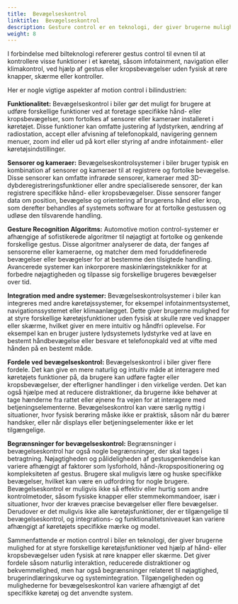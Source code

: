 ```yaml
---
title:  Bevægelseskontrol
linktitle:  Bevægelseskontrol
description: Gesture control er en teknologi, der giver brugerne mulighed for at interagere med enheder eller systemer ved hjælp af fysiske bevægelser, normalt registreret af sensorer eller kameraer.
weight: 8
---
```

<!-- markdownlint-disable MD033 -->
 I forbindelse med bilteknologi refererer gestus control til evnen til at kontrollere visse funktioner i et køretøj, såsom infotainment, navigation eller klimakontrol, ved hjælp af gestus eller kropsbevægelser uden fysisk at røre knapper, skærme eller kontroller.

Her er nogle vigtige aspekter af motion control i bilindustrien:

**Funktionalitet:** Bevægelseskontrol i biler gør det muligt for brugere at udføre forskellige funktioner ved at foretage specifikke hånd- eller kropsbevægelser, som fortolkes af sensorer eller kameraer installeret i køretøjet. Disse funktioner kan omfatte justering af lydstyrken, ændring af radiostation, accept eller afvisning af telefonopkald, navigering gennem menuer, zoom ind eller ud på kort eller styring af andre infotainment- eller køretøjsindstillinger.

**Sensorer og kameraer:** Bevægelseskontrolsystemer i biler bruger typisk en kombination af sensorer og kameraer til at registrere og fortolke bevægelse. Disse sensorer kan omfatte infrarøde sensorer, kameraer med 3D-dybderegistreringsfunktioner eller andre specialiserede sensorer, der kan registrere specifikke hånd- eller kropsbevægelser. Disse sensorer fanger data om position, bevægelse og orientering af brugerens hånd eller krop, som derefter behandles af systemets software for at fortolke gestussen og udløse den tilsvarende handling.

**Gesture Recognition Algoritms:** Automotive motion control-systemer er afhængige af sofistikerede algoritmer til nøjagtigt at fortolke og genkende forskellige gestus. Disse algoritmer analyserer de data, der fanges af sensorerne eller kameraerne, og matcher dem med foruddefinerede bevægelser eller bevægelser for at bestemme den tilsigtede handling. Avancerede systemer kan inkorporere maskinlæringsteknikker for at forbedre nøjagtigheden og tilpasse sig forskellige brugeres bevægelser over tid.

**Integration med andre systemer:** Bevægelseskontrolsystemer i biler kan integreres med andre køretøjssystemer, for eksempel infotainmentsystemet, navigationssystemet eller klimaanlægget. Dette giver brugerne mulighed for at styre forskellige køretøjsfunktioner uden fysisk at skulle røre ved knapper eller skærme, hvilket giver en mere intuitiv og håndfri oplevelse. For eksempel kan en bruger justere lydsystemets lydstyrke ved at lave en bestemt håndbevægelse eller besvare et telefonopkald ved at vifte med hånden på en bestemt måde.

**Fordele ved bevægelseskontrol:** Bevægelseskontrol i biler giver flere fordele. Det kan give en mere naturlig og intuitiv måde at interagere med køretøjets funktioner på, da brugere kan udføre fagter eller kropsbevægelser, der efterligner handlinger i den virkelige verden. Det kan også hjælpe med at reducere distraktioner, da brugerne ikke behøver at tage hænderne fra rattet eller øjnene fra vejen for at interagere med betjeningselementerne. Bevægelseskontrol kan være særlig nyttig i situationer, hvor fysisk berøring måske ikke er praktisk, såsom når du bærer handsker, eller når displays eller betjeningselementer ikke er let tilgængelige.

**Begrænsninger for bevægelseskontrol:** Begrænsninger i bevægelseskontrol har også nogle begrænsninger, der skal tages i betragtning. Nøjagtigheden og pålideligheden af ​​gestusgenkendelse kan variere afhængigt af faktorer som lysforhold, hånd-/kropspositionering og kompleksiteten af ​​gestus. Brugere skal muligvis lære og huske specifikke bevægelser, hvilket kan være en udfordring for nogle brugere. Bevægelseskontrol er muligvis ikke så effektiv eller hurtig som andre kontrolmetoder, såsom fysiske knapper eller stemmekommandoer, især i situationer, hvor der kræves præcise bevægelser eller flere bevægelser. Derudover er det muligvis ikke alle køretøjsfunktioner, der er tilgængelige til bevægelseskontrol, og integrations- og funktionalitetsniveauet kan variere afhængigt af køretøjets specifikke mærke og model.

Sammenfattende er motion control i biler en teknologi, der giver brugerne mulighed for at styre forskellige køretøjsfunktioner ved hjælp af hånd- eller kropsbevægelser uden fysisk at røre knapper eller skærme. Det giver fordele såsom naturlig interaktion, reducerede distraktioner og bekvemmelighed, men har også begrænsninger relateret til nøjagtighed, brugerindlæringskurve og systemintegration. Tilgængeligheden og mulighederne for bevægelseskontrol kan variere afhængigt af det specifikke køretøj og det anvendte system.
